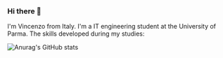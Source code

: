 ### Hi there 👋

I'm Vincenzo from Italy.
I'm a IT engineering student at the University of Parma. The skills developed during my studies:

![Anurag's GitHub stats](https://github-readme-stats.vercel.app/api?username=iamvincenzo&theme=solarized-dark&show_icons=true)

<!--
**iamvincenzo/iamvincenzo** is a ✨ _special_ ✨ repository because its `README.md` (this file) appears on your GitHub profile.

Here are some ideas to get you started:

- 🔭 I’m currently working on ...
- 🌱 I’m currently learning ...
- 👯 I’m looking to collaborate on ...
- 🤔 I’m looking for help with ...
- 💬 Ask me about ...
- 📫 How to reach me: ...
- 😄 Pronouns: ...
- ⚡ Fun fact: ...
-->
